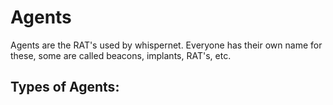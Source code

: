 # Agents

Agents are the RAT's used by whispernet. Everyone has their own name for these, some are called beacons, implants, RAT's, etc. 

## Types of Agents: